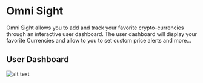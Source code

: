 # Omni Sight
Omni Sight allows you to add and track your favorite crypto-currencies through an interactive user dashboard. The user dashboard will display your favorite Currencies and allow to you to set custom price alerts and more...

## User Dashboard
 
 ![alt text](https://github.com/Fletch8/Omni-Sight/blob/main/Project-assests/User-home-page-project2.png)
